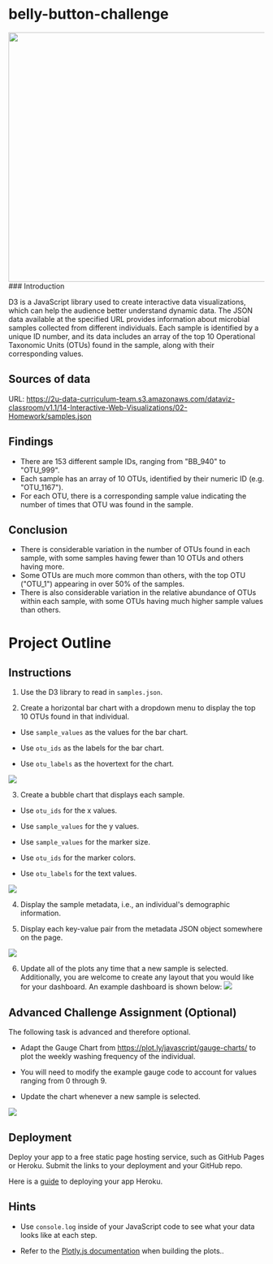 # belly-button-challenge
<img src="images/microbs.JPG" width="1000" height="491">
### Introduction

D3 is a JavaScript library used to create interactive data visualizations, which can help the audience better understand dynamic data. The JSON data available at the specified URL provides information about microbial samples collected from different individuals. Each sample is identified by a unique ID number, and its data includes an array of the top 10 Operational Taxonomic Units (OTUs) found in the sample, along with their corresponding values. 

## Sources of data

URL: https://2u-data-curriculum-team.s3.amazonaws.com/dataviz-classroom/v1.1/14-Interactive-Web-Visualizations/02-Homework/samples.json

## Findings

- There are 153 different sample IDs, ranging from "BB_940" to "OTU_999".
- Each sample has an array of 10 OTUs, identified by their numeric ID (e.g. "OTU_1167").
- For each OTU, there is a corresponding sample value indicating the number of times that OTU was found in the sample.

## Conclusion

- There is considerable variation in the number of OTUs found in each sample, with some samples having fewer than 10 OTUs and others having more.
- Some OTUs are much more common than others, with the top OTU ("OTU_1") appearing in over 50% of the samples.
- There is also considerable variation in the relative abundance of OTUs within each sample, with some OTUs having much higher sample values than others.

# Project Outline

## Instructions

1. Use the D3 library to read in `samples.json`.

2. Create a horizontal bar chart with a dropdown menu to display the top 10 OTUs found in that individual.

* Use `sample_values` as the values for the bar chart.

* Use `otu_ids` as the labels for the bar chart.

* Use `otu_labels` as the hovertext for the chart.

![](Images/hw01.png)

3. Create a bubble chart that displays each sample.

* Use `otu_ids` for the x values.

* Use `sample_values` for the y values.

* Use `sample_values` for the marker size.

* Use `otu_ids` for the marker colors.

* Use `otu_labels` for the text values.

![](Images/bubble_chart.png)

4. Display the sample metadata, i.e., an individual's demographic information.

5. Display each key-value pair from the metadata JSON object somewhere on the page.

![](Images/hw03.png)

6. Update all of the plots any time that a new sample is selected.
Additionally, you are welcome to create any layout that you would like for your dashboard. An example dashboard is shown below:
![](Images/hw02.png)

## Advanced Challenge Assignment (Optional)

The following task is advanced and therefore optional.

* Adapt the Gauge Chart from <https://plot.ly/javascript/gauge-charts/> to plot the weekly washing frequency of the individual.

* You will need to modify the example gauge code to account for values ranging from 0 through 9.

* Update the chart whenever a new sample is selected.

![](Images/gauge.png)

## Deployment

Deploy your app to a free static page hosting service, such as GitHub Pages or Heroku. Submit the links to your deployment and your GitHub repo.

Here is a [guide](Heroku_Deployment_Guide.md) to deploying your app Heroku. 

## Hints

* Use `console.log` inside of your JavaScript code to see what your data looks like at each step.

* Refer to the [Plotly.js documentation](https://plot.ly/javascript/) when building the plots..
